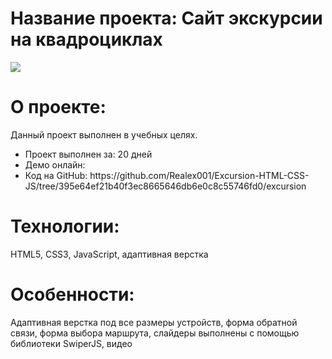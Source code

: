 <h1>Название проекта: Сайт экскурсии на квадроциклах</h1>
<img src="https://github.com/Realex001/Excursion-HTML-CSS-JS/assets/164393853/adb8c7c7-2fb2-4f7e-bbca-51ce790cbab9" >

<h1>О проекте:</h1>
<p>Данный проект выполнен в учебных целях.</p>
<ul>
  <li>Проект выполнен за: 20 дней</li>
  <li>Демо онлайн: </li>
  <li>Код на GitHub: https://github.com/Realex001/Excursion-HTML-CSS-JS/tree/395e64ef21b40f3ec8665646db6e0c8c55746fd0/excursion </li>
</ul>

<h1>Технологии:</h1>
<p>HTML5, CSS3, JavaScript, адаптивная верстка</p>

<h1>Особенности:</h1>
<p>Адаптивная верстка под все размеры устройств, форма обратной связи, форма выбора маршрута, слайдеры выполнены с помощью библиотеки SwiperJS, видео</p>
